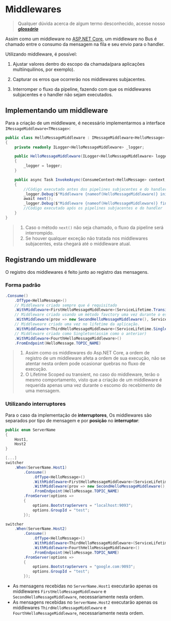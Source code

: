 # Middlewares

> Qualquer dúvida acerca de algum termo desconhecido, acesse nosso [**_glossário_**](glossario.md)

Assim como um middleware no [ASP.NET Core](https://github.com/dotnet/aspnetcore), um middleware no Bus é chamado entre o consumo da mensagem na fila e seu envio para o handler.

Utilizando middleware, é possível:  

1. Ajustar valores dentro do escopo da chamada(para aplicações multiinquilinos, por exemplo).

2. Capturar os erros que ocorrerão nos middlewares subjacentes.

3. Interromper o fluxo da pipeline, fazendo com que os middlewares subjacentes e o handler não sejam executados.

## Implementando um middleware

Para a criação de um middleware, é necessário implementarmos a interface `IMessageMiddleware<TMessage>`:

```csharp
public class HelloMessageMiddleware : IMessageMiddleware<HelloMessage>
{
    private readonly ILogger<HelloMessageMiddleware> _logger;

    public HelloMessageMiddleware(ILogger<HelloMessageMiddleware> logger)
    {
        _logger = logger;
    }

    public async Task InvokeAsync(ConsumeContext<HelloMessage> context, Func<Task> next)
    {
        //Código executado antes dos pipelines subjacentes e do handler
        _logger.Debug($"Middleware {nameof(HelloMessageMiddleware)} iniciado");
        await next();
        _logger.Debug($"Middleware {nameof(HelloMessageMiddleware)} finalizado");
        //Código executado após os pipelines subjacentes e do handler
    }
}
```

> 1. Caso o método `next()` não seja chamado, o fluxo da pipeline será interrompido.
> 2. Se houver qualquer exceção não tratada nos middlewares subjacentes, esta chegará até o middleware atual.

## Registrando um middleware

O registro dos middlewares é feito junto ao registro das mensagens.

### Forma padrão

```csharp
.Consume()
    .OfType<HelloMessage>()
    // Middleware criado sempre que é requisitado
    .WithMiddleware<FirstHelloMessageMiddleware>(ServiceLifetime.Transient)
    // Middleware criado usando um método favctory uma vez durante o escopo da requisição
    .WithMiddleware(prov => new SecondHelloMessageMiddleware(), ServiceLifetime.Scoped) 
    // Middleweare criado uma vez no lifetime da aplicação.
    .WithMiddleware<ThirdHelloMessageMiddleware>(ServiceLifetime.Singleton)
    // Middleware criado como Singleton(assim como o anterior)
    .WithMiddleware<FourthHelloMessageMiddleware>() 
    .FromEndpoint(HelloMessage.TOPIC_NAME)
```

> 1. Assim como os middlewares do Asp.NET Core, a ordem de registro de um middleware afeta a ordem de sua execução, não se atentar nesta ordem pode ocasionar quebras no fluxo de execução.
> 2. O Lifetime Scoped ou transient, no caso do middleware, terão o mesmo comportamento, visto que a criação de um middleware é requerida apenas uma vez durante o escomo do recebimento de uma mensagem.

### Utilizando interruptores

Para o caso da implementação de __**interruptores**__, Os middlewares são separados por tipo de mensagem e por __**posição**__ no __**interruptor**__:

```csharp
public enum ServerName
{
    Host1,
    Host2
}

[...]
switcher
    .When(ServerName.Host1)
        .Consume()
            .OfType<HelloMessage>()
            .WithMiddleware<FirstHelloMessageMiddleware>(ServiceLifetime.Transient)
            .WithMiddleware(prov => new SecondHelloMessageMiddleware(), ServiceLifetime.Scoped) 
            .FromEndpoint(HelloMessage.TOPIC_NAME)
        .FromServer(options =>
        {
            options.BootstrapServers = "localhost:9093";
            options.GroupId = "test";
        });

switcher
    .When(ServerName.Host2)
        .Consume()
            .OfType<HelloMessage>()
            .WithMiddleware<ThirdHelloMessageMiddleware>(ServiceLifetime.Singleton)
            .WithMiddleware<FourthHelloMessageMiddleware>() 
            .FromEndpoint(HelloMessage.TOPIC_NAME)
        .FromServer(options =>
        {
            options.BootstrapServers = "google.com:9093";
            options.GroupId = "test";
        });
```

- As mensagens recebidas no `ServerName.Host1` executarão apenas os middlewares `FirstHelloMessageMiddleware` e `SecondHelloMessageMiddleware`, necessariamente nesta ordem.
- As mensagens recebidas no `ServerName.Host2` executarão apenas os middlewares `ThirdHelloMessageMiddleware` e `FourthHelloMessageMiddleware`, necessariamente nesta ordem.
